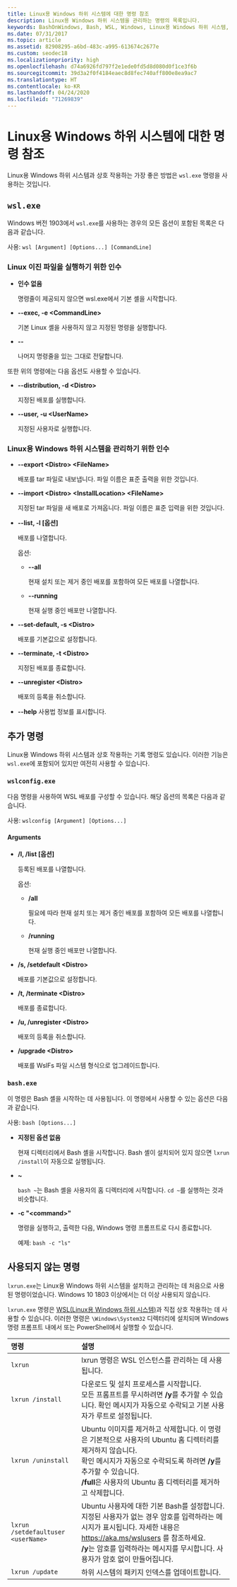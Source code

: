 ```yaml
---
title: Linux용 Windows 하위 시스템에 대한 명령 참조
description: Linux용 Windows 하위 시스템을 관리하는 명령의 목록입니다.
keywords: BashOnWindows, Bash, WSL, Windows, Linux용 Windows 하위 시스템, Windows 하위 시스템, Ubuntu
ms.date: 07/31/2017
ms.topic: article
ms.assetid: 82908295-a6bd-483c-a995-613674c2677e
ms.custom: seodec18
ms.localizationpriority: high
ms.openlocfilehash: d74a6926fd797f2e1ede0fd5d8d080d0f1ce3f6b
ms.sourcegitcommit: 39d3a2f0f4184eaec8d8fec740aff800e8ea9ac7
ms.translationtype: HT
ms.contentlocale: ko-KR
ms.lasthandoff: 04/24/2020
ms.locfileid: "71269839"
---
```

# <a name="command-reference-for-windows-subsystem-for-linux"></a>Linux용 Windows 하위 시스템에 대한 명령 참조

Linux용 Windows 하위 시스템과 상호 작용하는 가장 좋은 방법은 `wsl.exe` 명령을 사용하는 것입니다. 


## `wsl.exe`

Windows 버전 1903에서 `wsl.exe`를 사용하는 경우의 모든 옵션이 포함된 목록은 다음과 같습니다.

사용: `wsl [Argument] [Options...] [CommandLine]`

### <a name="arguments-for-running-linux-binaries"></a>Linux 이진 파일을 실행하기 위한 인수

* **인수 없음**

  명령줄이 제공되지 않으면 wsl.exe에서 기본 셸을 시작합니다.

* **--exec, -e \<CommandLine>**
  
  기본 Linux 셸을 사용하지 않고 지정된 명령을 실행합니다.

* **--**
  
  나머지 명령줄을 있는 그대로 전달합니다.

또한 위의 명령에는 다음 옵션도 사용할 수 있습니다.

* **--distribution, -d \<Distro>**

  지정된 배포를 실행합니다.

* **--user, -u \<UserName>**

  지정된 사용자로 실행합니다.

### <a name="arguments-for-managing-windows-subsystem-for-linux"></a>Linux용 Windows 하위 시스템을 관리하기 위한 인수

* **--export \<Distro> \<FileName>**
  
  배포를 tar 파일로 내보냅니다. 파일 이름은 표준 출력을 위한 것입니다.

* **--import \<Distro> \<InstallLocation> \<FileName>**
  
  지정된 tar 파일을 새 배포로 가져옵니다. 파일 이름은 표준 입력을 위한 것입니다.

* **--list, -l [옵션]**
  
  배포를 나열합니다.

  옵션:
  * **--all**
      
    현재 설치 또는 제거 중인 배포를 포함하여 모든 배포를 나열합니다.

  * **--running**
      
    현재 실행 중인 배포만 나열합니다.

* **--set-default, -s \<Distro>**
  
  배포를 기본값으로 설정합니다.

* **--terminate, -t \<Distro>**
  
  지정된 배포를 종료합니다.

* **--unregister \<Distro>**
  
  배포의 등록을 취소합니다.
   
* **--help** 사용법 정보를 표시합니다.

## <a name="additional-commands"></a>추가 명령

Linux용 Windows 하위 시스템과 상호 작용하는 기록 명령도 있습니다. 이러한 기능은 `wsl.exe`에 포함되어 있지만 여전히 사용할 수 있습니다. 

### `wslconfig.exe`

다음 명령을 사용하여 WSL 배포를 구성할 수 있습니다. 해당 옵션의 목록은 다음과 같습니다.

사용: `wslconfig [Argument] [Options...]`

#### <a name="arguments"></a>Arguments
* **/l, /list [옵션]**
  
  등록된 배포를 나열합니다.
  
  옵션:
    * **/all**
    
      필요에 따라 현재 설치 또는 제거 중인 배포를 포함하여 모든 배포를 나열합니다.

    * **/running**
      
      현재 실행 중인 배포만 나열합니다.

* **/s, /setdefault \<Distro>**
  
  배포를 기본값으로 설정합니다.

* **/t, /terminate \<Distro>**
  
  배포를 종료합니다.

* **/u, /unregister \<Distro>**
  
  배포의 등록을 취소합니다.
   
* **/upgrade \<Distro>**
  
  배포를 WslFs 파일 시스템 형식으로 업그레이드합니다.

### `bash.exe`

이 명령은 Bash 셸을 시작하는 데 사용됩니다. 이 명령에서 사용할 수 있는 옵션은 다음과 같습니다.

사용: `bash [Options...]`

* **지정된 옵션 없음**
  
  현재 디렉터리에서 Bash 셸을 시작합니다. Bash 셸이 설치되어 있지 않으면 `lxrun /install`이 자동으로 실행됩니다.

* **~**
  
  `bash ~`는 Bash 셸을 사용자의 홈 디렉터리에 시작합니다.  `cd ~`를 실행하는 것과 비슷합니다.

* **-c "\<command>"**
  
  명령을 실행하고, 출력한 다음, Windows 명령 프롬프트로 다시 종료합니다.
    
  예제: `bash -c "ls"`

## <a name="deprecated-commands"></a>사용되지 않는 명령

`lxrun.exe`는 Linux용 Windows 하위 시스템을 설치하고 관리하는 데 처음으로 사용된 명령이었습니다. Windows 10 1803 이상에서는 더 이상 사용되지 않습니다.

`lxrun.exe` 명령은 [WSL(Linux용 Windows 하위 시스템)](https://msdn.microsoft.com/en-us/commandline/wsl/faq#what-windows-subsystem-for-linux-wsl-)과 직접 상호 작용하는 데 사용할 수 있습니다.  이러한 명령은 `\Windows\System32` 디렉터리에 설치되며 Windows 명령 프롬프트 내에서 또는 PowerShell에서 실행할 수 있습니다.

| 명령                     | 설명                     |
|:----------------------------|:---------------------------|
| `lxrun`                     | lxrun 명령은 WSL 인스턴스를 관리하는 데 사용됩니다. |
| `lxrun /install`            | 다운로드 및 설치 프로세스를 시작합니다. <br/> 모든 프롬프트를 무시하려면 **/y**를 추가할 수 있습니다.  확인 메시지가 자동으로 수락되고 기본 사용자가 루트로 설정됩니다.          |
| `lxrun /uninstall`          | Ubuntu 이미지를 제거하고 삭제합니다.  이 명령은 기본적으로 사용자의 Ubuntu 홈 디렉터리를 제거하지 않습니다. <br/> 확인 메시지가 자동으로 수락되도록 하려면 **/y**를 추가할 수 있습니다. <br/>**/full**은 사용자의 Ubuntu 홈 디렉터리를 제거하고 삭제합니다.         |
| `lxrun /setdefaultuser <userName>`     | Ubuntu 사용자에 대한 기본 Bash를 설정합니다. 지정된 사용자가 없는 경우 암호를 입력하라는 메시지가 표시됩니다.  자세한 내용은 https://aka.ms/wslusers 를 참조하세요. <br/> **/y**는 암호를 입력하라는 메시지를 무시합니다.  사용자가 암호 없이 만들어집니다.|
| `lxrun /update`            | 하위 시스템의 패키지 인덱스를 업데이트합니다.          |
